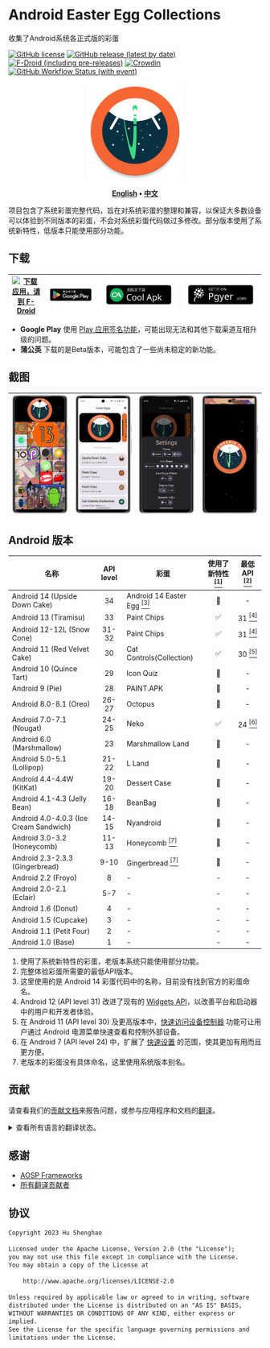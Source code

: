 # Android Easter Egg Collections

收集了Android系统各正式版的彩蛋

[![GitHub license](https://img.shields.io/github/license/hushenghao/AndroidEasterEggs?logo=apache)](https://github.com/hushenghao/AndroidEasterEggs/blob/master/LICENSE)
[![GitHub release (latest by date)](https://img.shields.io/github/v/release/hushenghao/AndroidEasterEggs?logo=github)](https://github.com/hushenghao/AndroidEasterEggs/releases)
[![F-Droid (including pre-releases)](https://img.shields.io/f-droid/v/com.dede.android_eggs?logo=fdroid)](https://f-droid.org/packages/com.dede.android_eggs)
[![Crowdin](https://badges.crowdin.net/easter-eggs/localized.svg)](https://crowdin.com/project/easter-eggs)
[![GitHub Workflow Status (with event)](https://img.shields.io/github/actions/workflow/status/hushenghao/AndroidEasterEggs/buildRelease.yml?logo=githubactions&logoColor=white)](https://github.com/hushenghao/AndroidEasterEggs/actions/workflows/buildRelease.yml)

<div style="text-align:center;">

![logo](assets/image/ic_launcher_round.png)

**[English](./README.md) • [中文](./README_zh.md)**

</div>

项目包含了系统彩蛋完整代码，旨在对系统彩蛋的整理和兼容，以保证大多数设备可以体验到不同版本的彩蛋，不会对系统彩蛋代码做过多修改。部分版本使用了系统新特性，低版本只能使用部分功能。

## 下载

| [![下载应用，请到 F-Droid](https://fdroid.gitlab.io/artwork/badge/get-it-on-zh-cn.svg)](https://f-droid.org/packages/com.dede.android_eggs) | [![下载应用，请到 Google Play](assets/image/badge_playstore_fixpadding-zh.png)](https://play.google.com/store/apps/details?id=com.dede.android_eggs&utm_source=Github&pcampaignid=pcampaignidMKT-Other-global-all-co-prtnr-py-PartBadge-Mar2515-1) | [![下载应用，请到 CoolApk](assets/image/badge_coolapk-zh.svg)](https://www.coolapk.com/apk/com.dede.android_eggs) | [![Beta](assets/image/badge_pgyer.svg)](https://www.pgyer.com/eggs) |
|--------------------------------------------------------------------------------------------------------------------------------------|---------------------------------------------------------------------------------------------------------------------------------------------------------------------------------------------------------------------------------------------|------------------------------------------------------------------------------------------------------------|---------------------------------------------------------------------|

* **Google Play** 使用 [Play 应用签名功能](https://support.google.com/googleplay/android-developer/answer/9842756)，可能出现无法和其他下载渠道互相升级的问题。
* **蒲公英** 下载的是Beta版本，可能包含了一些尚未稳定的新功能。

## 截图

| ![](./fastlane/metadata/android/en-US/images/phoneScreenshots/1.png) | ![](./fastlane/metadata/android/en-US/images/phoneScreenshots/2.png) | ![](./fastlane/metadata/android/en-US/images/phoneScreenshots/3.png) | ![](./fastlane/metadata/android/en-US/images/phoneScreenshots/4.png) |
|----------------------------------------------------------------------|----------------------------------------------------------------------|----------------------------------------------------------------------|----------------------------------------------------------------------|

## Android 版本
| 名称                                     | API level | 彩蛋                                                      | 使用了新特性 [<sup>[1]</sup>](#id_new_features) | 最低 API [<sup>[2]</sup>](#id_full_egg_mini_api) |
|----------------------------------------|:---------:|---------------------------------------------------------|:-----------------------------------------:|:----------------------------------------------:|
| Android 14 (Upside Down Cake)          |    34     | Android 14 Easter Egg [<sup>[3]</sup>](#id_14_egg_name) |                    🚫                     |                       -                        |
| Android 13 (Tiramisu)                  |    33     | Paint Chips                                             |                     ✅                     |       31 [<sup>[4]</sup>](#id_android12)       |
| Android 12-12L (Snow Cone)             |   31-32   | Paint Chips                                             |                     ✅                     |       31 [<sup>[4]</sup>](#id_android12)       |
| Android 11 (Red Velvet Cake)           |    30     | Cat Controls(Collection)                                |                     ✅                     |       30 [<sup>[5]</sup>](#id_android11)       |
| Android 10 (Quince Tart)               |    29     | Icon Quiz                                               |                    🚫                     |                       -                        |
| Android 9 (Pie)                        |    28     | PAINT.APK                                               |                    🚫                     |                       -                        |
| Android 8.0-8.1 (Oreo)                 |   26-27   | Octopus                                                 |                    🚫                     |                       -                        |
| Android 7.0-7.1 (Nougat)               |   24-25   | Neko                                                    |                     ✅                     |       24 [<sup>[6]</sup>](#id_android7)        |
| Android 6.0 (Marshmallow)              |    23     | Marshmallow Land                                        |                    🚫                     |                       -                        |
| Android 5.0-5.1 (Lollipop)             |   21-22   | L Land                                                  |                    🚫                     |                       -                        |
| Android 4.4-4.4W (KitKat)              |   19-20   | Dessert Case                                            |                    🚫                     |                       -                        |
| Android 4.1-4.3 (Jelly Bean)           |   16-18   | BeanBag                                                 |                    🚫                     |                       -                        |
| Android 4.0-4.0.3 (Ice Cream Sandwich) |   14-15   | Nyandroid                                               |                    🚫                     |                       -                        |
| Android 3.0-3.2 (Honeycomb)            |   11-13   | Honeycomb [<sup>[7]</sup>](#id_egg_name)                |                    🚫                     |                       -                        |
| Android 2.3-2.3.3 (Gingerbread)        |   9-10    | Gingerbread [<sup>[7]</sup>](#id_egg_name)              |                    🚫                     |                       -                        |
| Android 2.2 (Froyo)                    |     8     | -                                                       |                     -                     |                       -                        |
| Android 2.0-2.1 (Eclair)               |    5-7    | -                                                       |                     -                     |                       -                        |
| Android 1.6 (Donut)                    |     4     | -                                                       |                     -                     |                       -                        |
| Android 1.5 (Cupcake)                  |     3     | -                                                       |                     -                     |                       -                        |
| Android 1.1 (Petit Four)               |     2     | -                                                       |                     -                     |                       -                        |
| Android 1.0 (Base)                     |     1     | -                                                       |                     -                     |                       -                        |

1. <span id='id_new_features'>使用了系统新特性的彩蛋，老版本系统只能使用部分功能。</span>
2. <span id='id_full_egg_mini_api'>完整体验彩蛋所需要的最低API版本。</span>
3. <span id='id_14_egg_name'>这里使用的是 Android 14 彩蛋代码中的名称，目前没有找到官方的彩蛋命名。</span>
4. <span id='id_android12'>Android 12 (API level 31) 改进了现有的 [Widgets API](https://developer.android.google.cn/about/versions/12/features/widgets?hl=zh-cn)，以改善平台和启动器中的用户和开发者体验。</span>
5. <span id='id_android11'>在 Android 11 (API level 30) 及更高版本中，[快速访问设备控制器](https://developer.android.google.cn/guide/topics/ui/device-control?hl=zh-cn) 功能可让用户通过 Android 电源菜单快速查看和控制外部设备。</span>
6. <span id='id_android7'>在 Android 7 (API level 24) 中，扩展了 [快速设置](https://developer.android.google.cn/about/versions/nougat/android-7.0?hl=zh-cn#tile_api) 的范围，使其更加有用而且更方便。</span>
7. <span id='id_egg_name'>老版本的彩蛋没有具体命名，这里使用系统版本别名。</span>

## 贡献

请查看我们的[贡献文档](.github/CONTRIBUTING.md)来报告问题，或参与应用程序和文档的[翻译](https://zh.crowdin.com/project/easter-eggs)。

<details>
<summary>查看所有语言的翻译状态。</summary>

[![](script/crowdin/crowdin_project_progress.svg)](https://zh.crowdin.com/project/easter-eggs)

</details>

## 感谢
* [AOSP Frameworks](https://github.com/aosp-mirror/platform_frameworks_base)
* [所有翻译贡献者](https://zh.crowdin.com/project/easter-eggs/members)

## 协议
```text
Copyright 2023 Hu Shenghao

Licensed under the Apache License, Version 2.0 (the "License");
you may not use this file except in compliance with the License.
You may obtain a copy of the License at

    http://www.apache.org/licenses/LICENSE-2.0

Unless required by applicable law or agreed to in writing, software
distributed under the License is distributed on an "AS IS" BASIS,
WITHOUT WARRANTIES OR CONDITIONS OF ANY KIND, either express or implied.
See the License for the specific language governing permissions and
limitations under the License.
```
